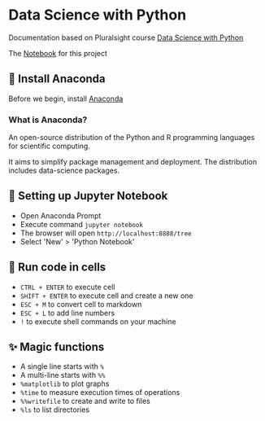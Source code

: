 
# Data Science with Python

Documentation based on Pluralsight course [Data Science with Python](https://app.pluralsight.com/library/courses/python-data-science)

The [Notebook](DemoNotebook.ipynb) for this project

## :notebook: Install Anaconda

Before we begin, install [Anaconda](https://www.anaconda.com/products/individual)

### What is Anaconda?

 An open-source distribution of the Python and R programming languages for scientific computing. 
 
 It aims to simplify package management and deployment. The distribution includes data-science packages.

## :book: Setting up Jupyter Notebook

- Open Anaconda Prompt
- Execute command `jupyter notebook`
- The browser will open `http://localhost:8888/tree`
- Select 'New' > 'Python Notebook'


## :runner: Run code in cells

- `CTRL + ENTER` to execute cell
- `SHIFT + ENTER` to execute cell and create a new one
- `ESC + M` to convert cell to markdown
- `ESC + L` to add line numbers
- `!` to execute shell commands on your machine

## :sparkles: Magic functions

- A single line starts with `%`
- A multi-line starts with `%%`
- `%matplotlib` to plot graphs
- `%time` to measure execution times of operations
- `%%writefile` to create and write to files
- `%ls` to list directories

